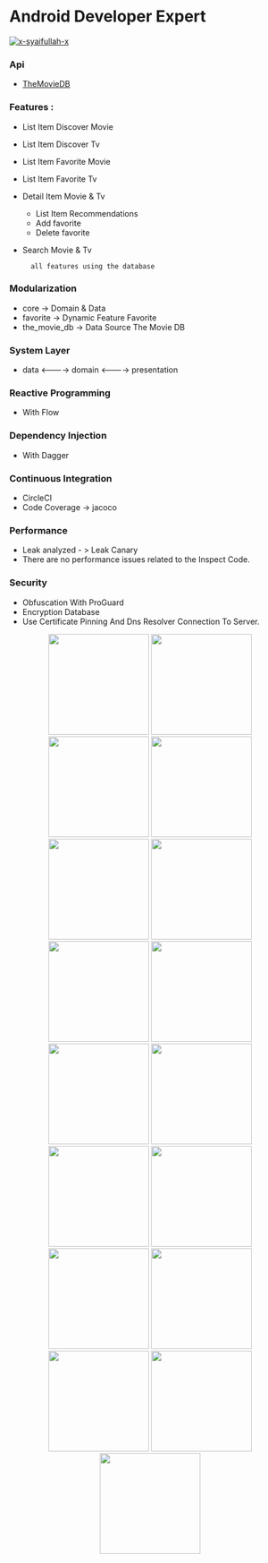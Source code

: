 # Android Developer Expert

[![x-syaifullah-x](https://circleci.com/gh/x-syaifullah-x/Android-Developer-Expert.svg?style=shield)](https://circleci.com/gh/x-syaifullah-x/Android-Developer-Expert)

### Api

* [TheMovieDB](https://developers.themoviedb.org/3/getting-started/introduction)

### Features :

* List Item Discover Movie
* List Item Discover Tv
* List Item Favorite Movie
* List Item Favorite Tv
* Detail Item Movie & Tv
    * List Item Recommendations
    * Add favorite
    * Delete favorite
* Search Movie & Tv

        all features using the database

### Modularization
* core -> Domain & Data
* favorite -> Dynamic Feature Favorite
* the_movie_db -> Data Source The Movie DB

### System Layer
* data <----> domain <----> presentation

### Reactive Programming
* With Flow

### Dependency Injection
* With Dagger

### Continuous Integration
* CircleCI
* Code Coverage -> jacoco

### Performance
* Leak analyzed - > Leak Canary
* There are no performance issues related to the Inspect Code.

### Security
* Obfuscation With ProGuard
* Encryption Database
* Use Certificate Pinning And Dns Resolver Connection To Server.

<div align="center">
    <img src="https://github.com/x-syaifullah-x/Android-Developer-Expert/blob/submission_2/screenshoot/splash.png" width="180px"</img>
    <img src="https://github.com/x-syaifullah-x/Android-Developer-Expert/blob/submission_2/screenshoot/movie_discover.png" width="180px"</img>
    <img src="https://github.com/x-syaifullah-x/Android-Developer-Expert/blob/submission_2/screenshoot/tv_discover.png" width="180px"</img>
    <img src="https://github.com/x-syaifullah-x/Android-Developer-Expert/blob/submission_2/screenshoot/favorite_empty.png" width="180px"</img>
    <img src="https://github.com/x-syaifullah-x/Android-Developer-Expert/blob/submission_2/screenshoot/search.png" width="180px"</img>
    <img src="https://github.com/x-syaifullah-x/Android-Developer-Expert/blob/submission_2/screenshoot/search_with_data.png" width="180px"</img>
    <img src="https://github.com/x-syaifullah-x/Android-Developer-Expert/blob/submission_2/screenshoot/detail_loading.png" width="180px"</img>
    <img src="https://github.com/x-syaifullah-x/Android-Developer-Expert/blob/submission_2/screenshoot/favorite_with_data.png" width="180px"</img>
    <img src="https://github.com/x-syaifullah-x/Android-Developer-Expert/blob/submission_2/screenshoot/item_discover_on_scroll.png" width="180px"</img>
    <img src="https://github.com/x-syaifullah-x/Android-Developer-Expert/blob/submission_2/screenshoot/detail_movie.png" width="180px"</img>
    <img src="https://github.com/x-syaifullah-x/Android-Developer-Expert/blob/submission_2/screenshoot/detail_movie_on_scroll.png" width="180px"</img>
    <img src="https://github.com/x-syaifullah-x/Android-Developer-Expert/blob/submission_2/screenshoot/detail_tv.png" width="180px"</img>
    <img src="https://github.com/x-syaifullah-x/Android-Developer-Expert/blob/submission_2/screenshoot/detail_tv_on_scroll.png" width="180px"</img>
    <img src="https://github.com/x-syaifullah-x/Android-Developer-Expert/blob/submission_2/screenshoot/error.png" width="180px"</img>
    <img src="https://github.com/x-syaifullah-x/Android-Developer-Expert/blob/submission_2/screenshoot/item_loading.png" width="180px"</img>
    <img src="https://github.com/x-syaifullah-x/Android-Developer-Expert/blob/submission_2/screenshoot/item_footer.png" width="180px"</img>
    <img src="https://github.com/x-syaifullah-x/Android-Developer-Expert/blob/submission_2/screenshoot/item_retry.png" width="180px"</img>
</div>